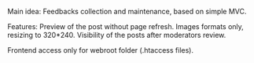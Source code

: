 Main idea:
Feedbacks collection and maintenance, based on simple MVC.

Features:
Preview of the post without page refresh.
Images formats only, resizing to 320*240.
Visibility of the posts after moderators review.

Frontend access only for webroot folder (.htaccess files).
